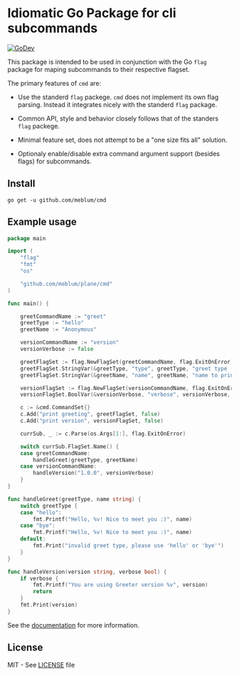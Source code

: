 # Idiomatic Go Package for cli subcommands

[![GoDev](https://img.shields.io/static/v1?label=godev&message=reference&color=00add8)][godev]

This package is intended to be used in conjunction with the Go `flag` package for maping subcommands to their respective flagset.

The primary features of `cmd` are:

- Use the standerd `flag` packege. `cmd` does not implement its own flag parsing. Instead it integrates nicely with the standerd `flag` package.

- Common API, style and behavior closely follows that of the standers `flag` packege.

- Minimal feature set, does not attempt to be a "one size fits all" solution.

- Optionaly enable/disable extra command argument support (besides flags) for subcommands.

## Install

```
go get -u github.com/meblum/cmd
```

## Example usage

```go
package main

import (
	"flag"
	"fmt"
	"os"

	"github.com/meblum/plane/cmd"
)

func main() {

	greetCommandName := "greet"
	greetType := "hello"
	greetName := "Anonymous"

	versionCommandName := "version"
	versionVerbose := false

	greetFlagSet := flag.NewFlagSet(greetCommandName, flag.ExitOnError)
	greetFlagSet.StringVar(&greetType, "type", greetType, "greet type (hello|bye)")
	greetFlagSet.StringVar(&greetName, "name", greetName, "name to print greeting for")

	versionFlagSet := flag.NewFlagSet(versionCommandName, flag.ExitOnError)
	versionFlagSet.BoolVar(&versionVerbose, "verbose", versionVerbose, "output version with additional information")

	c := &cmd.CommandSet{}
	c.Add("print greeting", greetFlagSet, false)
	c.Add("print version", versionFlagSet, false)

	currSub, _ := c.Parse(os.Args[1:], flag.ExitOnError)

	switch currSub.FlagSet.Name() {
	case greetCommandName:
		handleGreet(greetType, greetName)
	case versionCommandName:
		handleVersion("1.0.0", versionVerbose)
	}
}

func handleGreet(greetType, name string) {
	switch greetType {
	case "hello":
		fmt.Printf("Hello, %v! Nice to meet you :)", name)
	case "bye":
		fmt.Printf("Hello, %v! Nice to meet you :)", name)
	default:
		fmt.Print("invalid greet type, please use 'hello' or 'bye'")
	}
}

func handleVersion(version string, verbose bool) {
	if verbose {
		fmt.Printf("You are using Greeter version %v", version)
		return
	}
	fmt.Print(version)
}

```

See the [documentation][godev] for more information.



[godev]: https://pkg.go.dev/github.com/meblum/cmd



## License

MIT - See [LICENSE][license] file

[license]: https://github.com/meblum/cmd/blob/master/LICENSE
